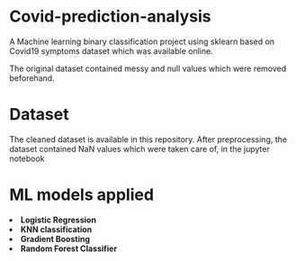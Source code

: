 # Covid-prediction-analysis
A Machine learning binary classification project using sklearn based on Covid19 symptoms dataset which was available online.

The original dataset contained messy and null values which were removed beforehand.

# Dataset
The cleaned dataset is available in this repository. After preprocessing, the dataset contained NaN values which were taken care of, in the jupyter notebook

# ML models applied
<b>
  <li>Logistic Regression
  <li>KNN classification
  <li>Gradient Boosting
  <li>Random Forest Classifier

